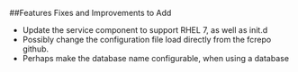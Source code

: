 ##Features Fixes and Improvements to Add

* Update the service component to support RHEL 7, as well as init.d
* Possibly change the configuration file load directly from the fcrepo github.
* Perhaps make the database name configurable, when using a database

